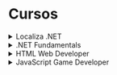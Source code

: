 # Cursos

<details>
  <summary>Localiza .NET</summary>
  <div>
    <h5>Solução de problemas em C#</h5>
    &nbsp; <a href="https://github.com/theadelmojr/Cursos/blob/main/Localiza.NET/Solu%C3%A7%C3%A3o%20de%20problemas%20em%20C%23/desafio1/Program.cs">Consumo Médio do Automóvel</a><br/>
    &nbsp; <a href="https://github.com/theadelmojr/Cursos/blob/main/Localiza.NET/Solu%C3%A7%C3%A3o%20de%20problemas%20em%20C%23/desafio2/Program.cs">DDD</a><br/>
    &nbsp; <a href="https://github.com/theadelmojr/Cursos/blob/main/Localiza.NET/Solu%C3%A7%C3%A3o%20de%20problemas%20em%20C%23/desafio3/Program.cs">Notas e Moedas</a><br/>
  </div>
  <div>
    <h5>Criando uma aplicação .NET</h5>
    &nbsp; <a href="https://github.com/theadelmojr/Cursos/blob/main/Localiza.NET/Criando%20uma%20aplica%C3%A7%C3%A3o%20.NET/Appbanco/Program.cs">Aplicativo de Transferência Bancária</a><br/>
    &nbsp; <a href="https://github.com/theadelmojr/Cursos/blob/main/Localiza.NET/Criando%20uma%20aplica%C3%A7%C3%A3o%20.NET/Locadora/Program.cs">Aplicativo de Locadora</a><br/>
    &nbsp; <a href="https://github.com/theadelmojr/Cursos/blob/main/Localiza.NET/Criando%20uma%20aplica%C3%A7%C3%A3o%20.NET/Api/Program.cs">Api</a><br/>
  </div>
  <div>
    <h5>Desafios aritméticos em C#</h5>
    &nbsp; <a href="https://github.com/theadelmojr/Cursos/blob/main/Localiza.NET/Desafios%20aritm%C3%A9ticos%20em%20C%23/desafio1/Program.cs">Média 1</a><br/>
    &nbsp; <a href="https://github.com/theadelmojr/Cursos/blob/main/Localiza.NET/Desafios%20aritm%C3%A9ticos%20em%20C%23/desafio2/Program.cs">Crescimento Populacional</a><br/>
    &nbsp; <a href="https://github.com/theadelmojr/Cursos/blob/main/Localiza.NET/Desafios%20aritm%C3%A9ticos%20em%20C%23/desafio3/Program.cs">Bazinga!</a><br/>
    &nbsp; <a href="https://github.com/theadelmojr/Cursos/blob/main/Localiza.NET/Desafios%20aritm%C3%A9ticos%20em%20C%23/desafio4/Program.cs">Tempo de um Evento</a><br/>
    &nbsp; <a href="https://github.com/theadelmojr/Cursos/blob/main/Localiza.NET/Desafios%20aritm%C3%A9ticos%20em%20C%23/desafio5/Program.cs">Comunicação em Piralândia</a><br/>
  </div>
  <div>
    <h5>Praticando programação em C#</h5>
    &nbsp; <a href="https://github.com/theadelmojr/Cursos/blob/main/Localiza.NET/Praticando%20programa%C3%A7%C3%A3o%20em%20C%23/desafio1/Program.cs">Coordenadas em um ponto</a><br/>
    &nbsp; <a href="https://github.com/theadelmojr/Cursos/blob/main/Localiza.NET/Praticando%20programa%C3%A7%C3%A3o%20em%20C%23/desafio2/Program.cs">Compras no supermercado</a><br/>
    &nbsp; <a href="https://github.com/theadelmojr/Cursos/blob/main/Localiza.NET/Praticando%20programa%C3%A7%C3%A3o%20em%20C%23/desafio3/Program.cs">Pink e Cérebro</a><br/>
  </div>
</details>

<details>
  <summary>.NET Fundamentals</summary>
  <div>
    <h5>Introdução a Programação com C#</h5>
    &nbsp; <a href="https://github.com/theadelmojr/Cursos/blob/main/.NETfundamentals/Introdu%C3%A7%C3%A3o%20a%20Programa%C3%A7%C3%A3o%20com%20C%23/desafio1/Program.cs">Dividindo X por Y</a><br/>
    &nbsp; <a href="https://github.com/theadelmojr/Cursos/blob/main/.NETfundamentals/Introdu%C3%A7%C3%A3o%20a%20Programa%C3%A7%C3%A3o%20com%20C%23/desafio2/Program.cs">Distância</a><br/>
    &nbsp; <a href="https://github.com/theadelmojr/Cursos/blob/main/.NETfundamentals/Introdu%C3%A7%C3%A3o%20a%20Programa%C3%A7%C3%A3o%20com%20C%23/desafio3/Program.cs">Quanta Mandioca?</a><br/>
  </div>
  <div>
    <h5>Introdução a Programação com .NET</h5>
    &nbsp; <a href="https://github.com/theadelmojr/Cursos/blob/main/.NETfundamentals/Introdu%C3%A7%C3%A3o%20a%20Programa%C3%A7%C3%A3o%20com%20C%23/desafio1/Program.cs">Dividindo X por Y</a><br/>
    &nbsp; <a href="https://github.com/theadelmojr/Cursos/blob/main/Localiza.NET/Desafios%20aritm%C3%A9ticos%20em%20C%23/desafio3/Program.cs">Bazinga!</a><br/>
    &nbsp; <a href="https://github.com/theadelmojr/Cursos/blob/main/.NETfundamentals/Introdu%C3%A7%C3%A3o%20a%20Programa%C3%A7%C3%A3o%20com%20.NET/desafio1/Program.cs">Coxinha de Bueno</a><br/>
  </div>
  <div>
    <h5>Solução de problemas com .NET</h5>
    &nbsp; <a href="https://github.com/theadelmojr/Cursos/blob/main/.NETfundamentals/Solu%C3%A7%C3%A3o%20de%20problemas%20com%20.NET/desafio1/Program.cs">Programa para Validação de Notas</a><br/>
    &nbsp; <a href="https://github.com/theadelmojr/Cursos/blob/main/.NETfundamentals/Introdu%C3%A7%C3%A3o%20a%20Programa%C3%A7%C3%A3o%20com%20C%23/desafio3/Program.cs">Quanta Mandioca?</a><br/>
    &nbsp; <a href="https://github.com/theadelmojr/Cursos/blob/main/Localiza.NET/Praticando%20programa%C3%A7%C3%A3o%20em%20C%23/desafio2/Program.cs">Compras no supermercado</a><br/>
    &nbsp; <a href="https://github.com/theadelmojr/Cursos/blob/main/.NETfundamentals/Solu%C3%A7%C3%A3o%20de%20problemas%20com%20.NET/desafio2/Program.cs">Validador de senhas com requisitos</a><br/>
    &nbsp; <a href="https://github.com/theadelmojr/Cursos/blob/main/.NETfundamentals/Solu%C3%A7%C3%A3o%20de%20problemas%20com%20.NET/desafio3/Program.cs">Fila de banco</a><br/>
  </div>
</details>

<details>
  <summary>HTML Web Developer</summary>
  <div>
    <h5>Recriando páginas HTML</h5>
    &nbsp; <a href="https://github.com/theadelmojr/Cursos/tree/main/HTML%20Web%20Developer/Recriando%20p%C3%A1ginas%20HTML/Instagram-clone">Instagram</a><br/>
    &nbsp; <a href="https://github.com/theadelmojr/Cursos/tree/main/HTML%20Web%20Developer/Recriando%20p%C3%A1ginas%20HTML/Netflix-clone">Netflix</a><br/>
    &nbsp; <a href="https://github.com/theadelmojr/Cursos/tree/main/HTML%20Web%20Developer/Recriando%20p%C3%A1ginas%20HTML/UsandoBootstrap">Bootstrap</a><br/>
    &nbsp; <a href="https://github.com/theadelmojr/Cursos/tree/main/HTML%20Web%20Developer/Recriando%20p%C3%A1ginas%20HTML/SnakeGame">Jogo da Cobrinha</a><br/>
  </div>
  <div>
    <h5>Introdução a Programação com JavaScript</h5>
    &nbsp; <a href="https://github.com/theadelmojr/Cursos/blob/main/HTML%20Web%20Developer/Introdu%C3%A7%C3%A3o%20a%20Programa%C3%A7%C3%A3o%20com%20JavaScript/Desafio1.js">Visita na feira</a><br/>
    &nbsp; <a href="https://github.com/theadelmojr/Cursos/blob/main/HTML%20Web%20Developer/Introdu%C3%A7%C3%A3o%20a%20Programa%C3%A7%C3%A3o%20com%20JavaScript/Desafio2.js">Multiplicação simples</a><br/>
    &nbsp; <a href="https://github.com/theadelmojr/Cursos/blob/main/HTML%20Web%20Developer/Introdu%C3%A7%C3%A3o%20a%20Programa%C3%A7%C3%A3o%20com%20JavaScript/Desafio3.js">Folha de pagamento</a><br/>
  </div>
</details>

<details>
  <summary>JavaScript Game Developer</summary>
  <div>
    <h5>Games</h5>
    &nbsp; <a href="https://github.com/theadelmojr/Cursos/tree/main/JavaScript%20Game%20Developer/Games/HelicopterGame">Jogo do Helicóptero</a><br/>
    &nbsp; <a href="https://github.com/theadelmojr/Cursos/tree/main/JavaScript%20Game%20Developer/Games/Genius">Jogo Genius</a><br/>
  </div>
</details>